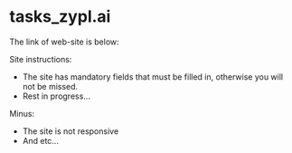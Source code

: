 # tasks_zypl.ai
The link of web-site is below:

Site instructions:
- The site has mandatory fields that must be filled in, otherwise you will not be missed.
- Rest in progress...

Minus:
- The site is not responsive
- And etc...
